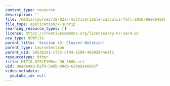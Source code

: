 ```yaml
---
content_type: resource
description: ''
file: /media/courses/18-02sc-multivariable-calculus-fall-2010/8eede4a8b2f05a9b99db63da914868cf_MIT18_02SCF10Rec_30_300k.vtt
file_type: application/x-subrip
learning_resource_types: []
license: https://creativecommons.org/licenses/by-nc-sa/4.0/
ocw_type: OCWFile
parent_title: 'Session 43: Clearer Notation'
parent_type: CourseSection
parent_uid: a853b2a1-cf33-cf94-2198-4d602044e1f1
resourcetype: Other
title: MIT18_02SCF10Rec_30_300k.srt
uid: 8eede4a8-b2f0-5a9b-99db-63da914868cf
video_metadata:
  youtube_id: null
---
```

